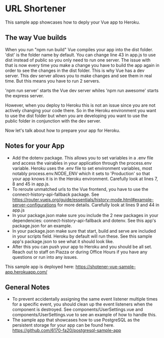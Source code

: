 # URL Shortener
This sample app showcases how to deply your Vue app to Heroku.

## The way Vue builds
When you run "npm run build" Vue compiles your app into the dist folder. 'dist' is the folder name by default. You can change line 43 in app.js to use dist instead of public so you only need to run one server. The issue with that is now every time you make a change you have to build the app again in order to see the changes in the dist folder. This is why Vue has a dev server. This dev server allows you to make changes and see them in real time. But this means you have to run 2 servers. 

'npm run server' starts the Vue dev server whiles 'npm run awesome' starts the express server.

However, when you deploy to Heroku this is not an issue since you are not actively changing your code there. So in the Heroku environment you want to use the dist folder but when you are developing you want to use the public folder in conjunction with the dev server.

Now let's talk about how to prepare your app for Heroku.

## Notes for your App
- Add the dotenv package. This allows you to set variables in a .env file and access the vairables in your application through the process.env variable. Heroku uses the .env file to set environment variables, most notably process.env.NODE_ENV which it sets to 'Production' so that your app knows it is in the Heroku environment. Carefully look at lines 7, 8 and 45 in app.js.
- To reroute unmatched urls to the Vue frontend, you have to use the connect-history-api-fallback package. See https://router.vuejs.org/guide/essentials/history-mode.html#example-server-configurations for more details. Carefully look at lines 9 and 44 in app.js
- In your package.json make sure you include the 2 new packages in your dependencies: connect-history-api-fallback and dotenv. See this app's package.json for an example.
- In your package.json make sure that start, build and serve are included in your scripts field. Heroku by default will run these. See this sample app's package.json to see what it should look like.
- After this you can push your app to Heroku and you should be all set. Reach out to staff on Piazza or during Office Hours if you have any questions or run into any issues.

This sample app is deployed here: https://shotener-vue-sample-app.herokuapp.com/

## General Notes
- To prevent accidentally assigning the same event listener multiple times for a specific event, you should clean up the event listeners when the component is destroyed. See components/UserSettings.vue and components/UserSettings.vue to see an example of how to handle this.
- The sample app that showcases how to use PostgreSQL as the persistent storage for your app can be found here.
https://github.com/6170-fa20/postgresql-sample-app
